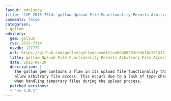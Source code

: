 ```yaml
---
layout: advisory
title: 'CVE-2015-7314: gollum Upload File Functionality Permits Arbitrary File Access'
comments: false
categories:
- gollum
advisory:
  gem: gollum
  cve: 2015-7314
  osvdb: 127779
  url: https://github.com/gollum/gollum/commit/ce68a88293ce3b18c261312392ad33a88bb69ea1
  title: gollum Upload File Functionality Permits Arbitrary File Access
  date: 2015-09-20
  description: |
    The gollum gem contains a flaw in its upload file functionality that can
    allow arbitrary file access. This occurs due to a lack of type checking
    when handling temporary files during the upload process.
  patched_versions:
  - ">= 4.0.1"
---
```

